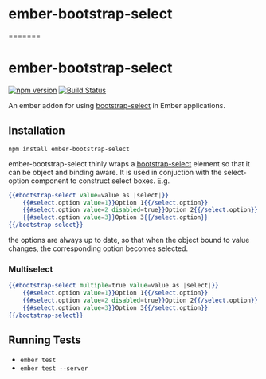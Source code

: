 # ember-bootstrap-select
=======
# ember-bootstrap-select
[![npm version](https://badge.fury.io/js/ember-bootstrap-select.svg)](https://badge.fury.io/js/ember-bootstrap-select)
[![Build Status](https://travis-ci.org/lobanov-vitaliy/ember-bootstrap-select.svg?branch=master)](https://travis-ci.org/lobanov-vitaliy/ember-bootstrap-select)

An ember addon for using [bootstrap-select](https://silviomoreto.github.io/bootstrap-select/) in Ember applications.

## Installation

```
npm install ember-bootstrap-select
```
ember-bootstrap-select thinly wraps a [bootstrap-select](https://silviomoreto.github.io/bootstrap-select/) element 
so that it can be object and binding aware. It is used in conjuction with the select-option 
component to construct select boxes. E.g.

```handlebars
{{#bootstrap-select value=value as |select|}}
    {{#select.option value=1}}Option 1{{/select.option}}
    {{#select.option value=2 disabled=true}}Option 2{{/select.option}}
    {{#select.option value=3}}Option 3{{/select.option}}
{{/bootstrap-select}}
```
the options are always up to date, so that when the object bound to value changes, the corresponding option becomes selected.

### Multiselect

```handlebars
{{#bootstrap-select multiple=true value=value as |select|}}
    {{#select.option value=1}}Option 1{{/select.option}}
    {{#select.option value=2 disabled=true}}Option 2{{/select.option}}
    {{#select.option value=3}}Option 3{{/select.option}}
{{/bootstrap-select}}
```

## Running Tests

* `ember test`
* `ember test --server`

